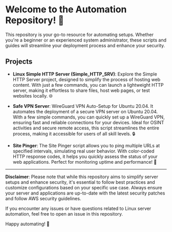 # Welcome to the Automation Repository! 🎉

This repository is your go-to resource for automating setups. Whether you're a beginner or an experienced system administrator, these scripts and guides will streamline your deployment process and enhance your security.

## Projects

- **Linux Simple HTTP Server (Simple_HTTP_SRV)**: Explore the Simple HTTP Server project, designed to simplify the process of hosting web content. With just a few commands, you can launch a lightweight HTTP server, making it effortless to share files, host web pages, or test websites locally. 🌐

- **Safe VPN Server**: WireGuard VPN Auto-Setup for Ubuntu 20.04. It automates the deployment of a secure VPN server on Ubuntu 20.04. With a few simple commands, you can quickly set up a WireGuard VPN, ensuring fast and reliable connections for your devices. Ideal for OSINT activities and secure remote access, this script streamlines the entire process, making it accessible for users of all skill levels. 🔒

- **Site Pinger**: The Site Pinger script allows you to ping multiple URLs at specified intervals, simulating real user behavior. With color-coded HTTP response codes, it helps you quickly assess the status of your web applications. Perfect for monitoring uptime and performance! 📡

---

**Disclaimer**: Please note that while this repository aims to simplify server setups and enhance security, it's essential to follow best practices and customize configurations based on your specific use case. Always ensure your server and applications are up-to-date with the latest security patches and follow AWS security guidelines.

If you encounter any issues or have questions related to Linux server automation, feel free to open an issue in this repository.

Happy automating! 🚀

